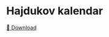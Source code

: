 # Hajdukov kalendar


[:calendar: Download](https://github.com/antoniaelek/HajdukCal/releases/download/1.0.0/hajduk_calendar.ics)
